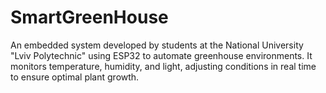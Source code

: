 # SmartGreenHouse
An embedded system developed by students at the National University "Lviv Polytechnic" using ESP32 to automate greenhouse environments. It monitors temperature, humidity, and light, adjusting conditions in real time to ensure optimal plant growth.
